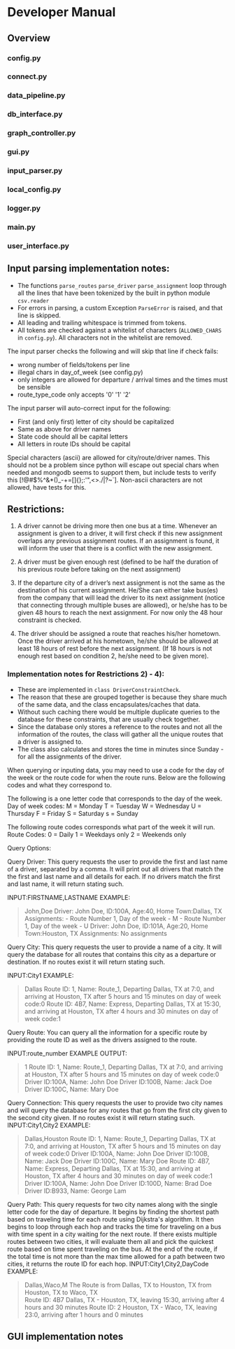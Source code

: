 # Developer Manual

## Overview

### config.py

### connect.py

### data_pipeline.py

### db_interface.py

### graph_controller.py

### gui.py

### input_parser.py

### local_config.py

### logger.py

### main.py

### user_interface.py

## Input parsing implementation notes:

- The functions `parse_routes` `parse_driver` `parse_assignment` loop through all the lines that have been tokenized by the built in python module `csv.reader`
- For errors in parsing, a custom Exception `ParseError` is raised, and that line is skipped.
- All leading and trailing whitespace is trimmed from tokens. 
- All tokens are checked against a whitelist of characters (`ALLOWED_CHARS` in `config.py`). All characters not in the whitelist are removed.

The input parser checks the following and will skip that line if check fails:

- wrong number of fields/tokens per line
- illegal chars in day_of_week (see config.py)
- only integers are allowed for departure / arrival times and the times must be sensible
- route_type_code only accepts '0' '1' '2'

The input parser will auto-correct input for the following:

- First (and only first) letter of city should be capitalized
- Same as above for driver names
- State code should all be capital letters
- All letters in route IDs should be capital

Special characters (ascii) are allowed for city/route/driver names. This should not be a problem since python will escape out special chars when needed and mongodb seems to support them, but include tests to verify this [!@#$%^&*()_-+=[]{};:'",<>./\|?~`].
Non-ascii characters are not allowed, have tests for this.



## Restrictions:

1) A driver cannot be driving more then one bus at a time. Whenever an assignment is given to a driver, it will first check if this new assignment overlaps any previous assignment routes. If an assignment is found, it will inform the user that there is a conflict with the new assignment.

2) A driver must be given enough rest (defined to be half the duration of his previous route before taking on the next assignment)

3) If the departure city of a driver’s next assignment is not the same as the destination of his current assignment. He/She can either take bus(es) from the company that will lead the driver to its next assignment (notice that connecting through multiple buses are allowed), or he/she has to be given 48 hours to reach the next assignment. For now only the 48 hour constraint is checked.

4) The driver should be assigned a route that reaches his/her hometown. Once the driver arrived at his hometown, he/she should be allowed at least 18 hours of rest before the next assignment. (If 18 hours is not enough rest based on condition 2, he/she need to be given more).

### Implementation notes for Restrictions 2) - 4):

- These are implemented in `class DriverConstraintCheck`.
- The reason that these are grouped together is because they share much of the same data, and the class encapsulates/caches that data.
- Without such caching there would be multiple duplicate queries to the database for these constraints, that are usually check together.
- Since the database only stores a reference to the routes and not all the information of the routes, the class will gather all the unique routes that a driver is assigned to.
- The class also calculates and stores the time in minutes since Sunday - for all the assignments of the driver.



When querying or inputing data, you may need to use a code for the day of the week or the route code for when the route runs. Below are the following codes and what they correspond to.

The following is a one letter code that corresponds to the day of the week.
Day of week codes:
    M = Monday
    T = Tuesday
    W = Wednesday
    U = Thursday
    F = Friday
    S = Saturday
    s = Sunday

The following route codes corresponds what part of the week it will run.
Route Codes:
    0 = Daily
    1 = Weekdays only
    2 = Weekends only


Query Options:

Query Driver:
This query requests the user to provide the first and last name of a driver, separated by a comma. It will print out all drivers that match the the first and last name and all details for each. If no drivers match the first and last name, it will return stating such.

INPUT:FIRSTNAME,LASTNAME
EXAMPLE:
>John,Doe
    Driver: John Doe, ID:100A, Age:40, Home Town:Dallas, TX
        Assignments:
        - Route Number 1, Day of the week - M
        - Route Number 1, Day of the week - U
    Driver: John Doe, ID:101A, Age:20, Home Town:Houston, TX
        Assignments:
        No assignments

Query City:
This query requests the user to provide a name of a city. It will query the database for all routes that contains this city as a departure or destination. If no routes exist it will return stating such.

INPUT:City1
EXAMPLE:
>Dallas
Route ID: 1, Name: Route_1, Departing Dallas, TX at 7:0, and arriving at Houston, TX after 5 hours and 15 minutes on day of week code:0
Route ID: 4B7, Name: Express, Departing Dallas, TX at 15:30, and arriving at Houston, TX after 4 hours and 30 minutes on day of week code:1

Query Route:
You can query all the information for a specific route by providing the route ID as well as the drivers assigned to the route.

INPUT:route_number
EXAMPLE OUTPUT:
>1
Route ID: 1, Name: Route_1, Departing Dallas, TX at 7:0, and arriving at Houston, TX after 5 hours and 15 minutes on day of week code:0
	Driver ID:100A, Name: John Doe
	Driver ID:100B, Name: Jack Doe
	Driver ID:100C, Name: Mary Doe

Query Connection:
This query requests the user to provide two city names and will query the database for any routes that go from the first city given to the second city given. If no routes exist it will return stating such.
INPUT:City1,City2
EXAMPLE:
>Dallas,Houston
Route ID: 1, Name: Route_1, Departing Dallas, TX at 7:0, and arriving at Houston, TX after 5 hours and 15 minutes on day of week code:0
	Driver ID:100A, Name: John Doe
	Driver ID:100B, Name: Jack Doe
	Driver ID:100C, Name: Mary Doe
Route ID: 4B7, Name: Express, Departing Dallas, TX at 15:30, and arriving at Houston, TX after 4 hours and 30 minutes on day of week code:1
	Driver ID:100A, Name: John Doe
	Driver ID:100D, Name: Brad Doe
	Driver ID:B933, Name: George Lam


Query Path: 
This query requests for two city names along with the single letter code for the day of departure. It begins by finding the shortest path based on traveling time for each route using Dijkstra's algorithm. It then begins to loop through each hop and tracks the time for traveling on a bus with time spent in a city waiting for the next route. If there exists multiple routes between two cities, it will evaluate them all and pick the quickest route based on time spent traveling on the bus. At the end of the route, if the total time is not more than the max time allowed for a path between two cities, it returns the route ID for each hop.
INPUT:City1,City2,DayCode
EXAMPLE:
>Dallas,Waco,M
The Route is from Dallas, TX to Houston, TX from Houston, TX to Waco, TX  
	Route ID: 4B7 Dallas, TX - Houston, TX, leaving 15:30, arriving after 4 hours and 30 minutes
	Route ID: 2 Houston, TX - Waco, TX, leaving 23:0, arriving after 1 hours and 0 minutes

## GUI implementation notes

